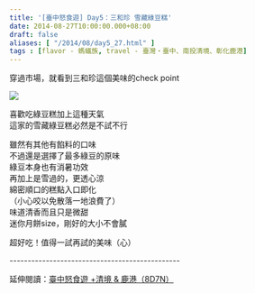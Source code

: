 ```yaml
---
title: '[臺中怒食遊] Day5：三和珍 雪藏綠豆糕'
date: 2014-08-27T10:00:00.000+08:00
draft: false
aliases: [ "/2014/08/day5_27.html" ]
tags : [flavor - 螞蟻族, travel - 臺灣・臺中、南投清境、彰化鹿港]
---
```


穿過市場，就看到三和珍這個美味的check point  

![](/images/taichung5e.jpg)

喜歡吃綠豆糕加上這種天氣  
這家的雪藏綠豆糕必然是不試不行  
  
雖然有其他有餡料的口味  
不過還是選擇了最多綠豆的原味  
綠豆本身也有消暑功效  
再加上是雪過的，更透心涼  
綿密順口的糕點入口即化  
（小心咬以免散落一地浪費了）  
味道清香而且只是微甜  
迷你月餅size，剛好的大小不會膩  
  
超好吃！值得一試再試的美味（心）  
  
\-----------------------------------------------  
  
延伸閱讀：[臺中怒食遊 +清境 & 鹿港（8D7N）](https://hidie.net/taichung8d7n/)
